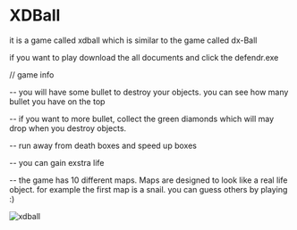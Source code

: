 # XDBall
it is a game called xdball which is similar to the game called dx-Ball  


if you want to play download the all documents and click the defendr.exe


// game info 

-- you will have some bullet to destroy your objects. you can see how many bullet you have on the top

-- if you want to more bullet, collect the green diamonds which will may drop when you destroy objects.

-- run away from death boxes and speed up boxes

-- you can gain exstra life

-- the game has 10 different maps. Maps are designed to look like a real life object. for example the first map is a snail.
you can guess others by playing :)


![xdball](https://user-images.githubusercontent.com/87227396/158590288-b7acfc64-14a3-41e9-8a7e-005ebfec83d3.png)
